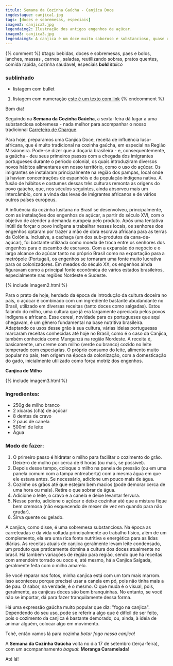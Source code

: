 ```yaml
---
titulo: Semana da Cozinha Gaúcha - Canjica Doce
imgdestaque: canjica1.jpg
tags: [doces e sobremesas, especiais]
imagem2: canjica2.jpg
legendaimg2: Ilustração dos antigos engenhos de açúcar.
imagem3: canjica3.jpg
legendaimg3: A canjica é um doce muito saboroso e substancioso, quase uma refeição!
---
```

{% comment %}
#tags: bebidas, doces e sobremesas, paes e bolos, lanches, massas , carnes , saladas, reutilizando sobras, pratos quentes, comida rapida, cozinha saudavel, especiais
**bold**
*italico*
### sublinhado
* listagem com bullet
1. listagem com numeração
[este é um texto com link](https://www.enderecodolink.com)
{% endcomment %}

Bom dia!

Seguindo na **Semana da Cozinha Gaúcha**, a sexta-feira dá lugar a uma substanciosa sobremesa - nada melhor para acompanhar o nosso tradicional [Carreteiro de Charque](https://paneladepau.com.br/). 

Para hoje, preparamos uma Canjica Doce, receita de influência luso-africana, que é muito tradicional na cozinha gaúcha, em especial na Região Missioneira. Pode-se dizer que a doçaria brasileira - e, consequentemente, a gaúcha - deu seus primeiros passos com a chegada dos imigrantes portugueses durante o período colonial, os quais introduziram diversos novos hábitos alimentares em nosso território, como o uso do açúcar. Os imigrantes se instalaram principalmente na região dos pampas, local onde já haviam concentrações de espanhóis e da população indígena nativa. A fusão de hábitos e costumes dessas três culturas remonta as origens do povo gaúcho, que, nos séculos seguintes, ainda absorveu mais um intercâmbio, com a vinda das levas de imigrantes africanos e de vários outros países europeus. 

A influência da cozinha lusitana no Brasil se desenvolveu, principalmente, com as instalações dos engenhos de açúcar, a partir do século XVI, com o objetivo de atender a demanda europeia pelo produto. Após uma tentativa inútil de forçar o povo indígena a trabalhar nesses locais, os senhores dos engenhos optaram por trazer a mão de obra escrava africana para as terras da Colônia. Inclusive, a cachaça (um dos sub-produtos da cana-de-açúcar), foi bastante utilizada como moeda de troca entre os senhores dos engenhos para o escambo de escravos. Com a expansão do negócio e o largo alcance do açúcar tanto no próprio Brasil como na exportação para a metrópole (Portugal), os engenhos se tornaram uma fonte muito lucrativa para os colonizadores. Em meados do século XX, os engenhos ainda figuravam como a principal fonte econômica de vários estados brasileiros, especialmente nas regiões Nordeste e Sudeste. 

{% include imagem2.html %}

Para o prato de hoje, herdado da época de introdução da cultura doceira no país, o açúcar é combinado com um ingrediente bastante abudandante no Brasil, utilizado em diversas receitas (tanto doces como salgadas). Estou falando do milho, uma cultura que já era largamente apreciada pelos povos indígena e africano. Esse cereal, novidade para os portugueses que aqui chegavam, é um gênero fundamental na base nutritiva brasileira. Adaptando os usos desse grão à sua cultura, várias ideias portuguesas marcaram receitas conhecidas até hoje no Brasil, como é o caso da Canjica, também conhecida como Mungunzá na região Nordeste. A receita é, basicamente, um creme com milho (verde ou branco) cozido no leite temperado com especiarias. O próprio consumo do leite, alimento muito popular no país, tem origem na época da colonização, com a domesticação do gado, inicialmente utilizado como força motriz dos engenhos.

**Canjica de Milho** 

{% include imagem3.html %}

### Ingredientes:

* 250g de milho branco
* 2 xícaras (chá) de açúcar
* 8 dentes de cravo
* 2 paus de canela
* 500ml de leite
* Água

### Modo de fazer:

1. O primeiro passo é hidratar o milho para facilitar o cozimento do grão. Deixe-o de molho por cerca de 6 horas (ou mais, se possível). 
2. Depois desse tempo, coloque o milho na panela de pressão (ou em uma panela comum com a tampa entreaberta) com a mesma água em que ele estava antes. Se necessário, adicione um pouco mais de água.
3. Cozinhe os grãos até que estejam bem macios (pode demorar cerca de uma hora ou mais). Retire o que sobrar de água.
4. Adicione o leite, o cravo e a canela e deixe levantar fervura.
5. Nesse ponto, adicione o açúcar e deixe cozinhar até que a mistura fique bem cremosa (não esquecendo de mexer de vez em quando para não grudar). 
6. Sirva quente ou gelado. 

A canjica, como disse, é uma sobremesa substanciosa. Na época as carreteadas e da vida voltada principalmente ao trabalho físico, além de um complemento, ela era uma rica fonte nutritiva e energética para as lidas diárias. As receitas atuais de canjica geralmente levam leite condensado, um produto que praticamente domina a cultura dos doces atualmente no brasil. Há também variações de região para região, sendo que há receitas com amendoim torrado ou coco e, até mesmo, há a Canjica Salgada, geralmente feita com o milho amarelo. 

Se você reparar nas fotos, minha canjica está com um tom mais marrom. Isso aconteceu porque precisei usar a canela em pó, pois não tinha mais a de pau. O sabor, na verdade, é o mesmo. O que muda é o visual, pois, geralmente, as canjicas doces são bem branquinhas. No entanto, se você não se importar, dá para fazer tranquilamente dessa forma. 

Há uma expressão gaúcha muito popular que diz: "fogo na canjica". Dependendo do seu uso, pode se referir a algo que é difícil de ser feito, pois o cozimento da canjica é bastante demorado, ou, ainda, à ideia de animar alguém, colocar algo em movimento. 

Tchê, então vamos lá para cozinha *botar fogo nessa canjica*!

A **Semana da Cozinha Gaúcha** volta no dia 17 de setembro (terça-feira), com um acompanhamento *bagual*: **Moranga Caramelada**!

Até lá!


